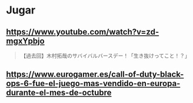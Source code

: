 # Jugar

## https://www.youtube.com/watch?v=zd-mgxYpbjo

> 【過去回】木村拓哉のサバイバルバースデー！「生き抜けってこと！？」

## https://www.eurogamer.es/call-of-duty-black-ops-6-fue-el-juego-mas-vendido-en-europa-durante-el-mes-de-octubre

